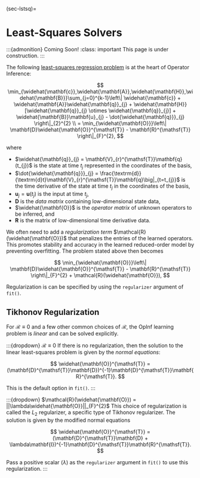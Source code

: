 (sec-lstsq)=
# Least-Squares Solvers

:::{admonition} Coming Soon!
:class: important
This page is under construction.
:::

The following [least-squares regression problem](subsec-opinf-regression) is at the heart of Operator Inference:

$$
\min_{\widehat{\mathbf{c}},\widehat{\mathbf{A}},\widehat{\mathbf{H}},\widehat{\mathbf{B}}}\sum_{j=0}^{k-1}\left\|
    \widehat{\mathbf{c}}
    + \widehat{\mathbf{A}}\widehat{\mathbf{q}}_{j}
    + \widehat{\mathbf{H}}[\widehat{\mathbf{q}}_{j} \otimes \widehat{\mathbf{q}}_{j}]
    + \widehat{\mathbf{B}}\mathbf{u}_{j}
    - \dot{\widehat{\mathbf{q}}}_{j}
\right\|_{2}^{2}
\\
= \min_{\widehat{\mathbf{O}}}\left\|
    \mathbf{D}\widehat{\mathbf{O}}^{\mathsf{T}} - \mathbf{R}^{\mathsf{T}}
\right\|_{F}^{2},
$$

where
- $\widehat{\mathbf{q}}_{j} = \mathbf{V}_{r}^{\mathsf{T}}\mathbf{q}(t_{j})$ is the state at time $t_{j}$ represented in the coordinates of the basis,
- $\dot{\widehat{\mathbf{q}}}_{j} = \frac{\textrm{d}}{\textrm{d}t}\mathbf{V}_{r}^{\mathsf{T}}\mathbf{q}\big|_{t=t_{j}}$ is the time derivative of the state at time $t_{j}$ in the coordinates of the basis,
- $\mathbf{u}_{j} = \mathbf{u}(t_j)$ is the input at time $t_{j}$,
- $\mathbf{D}$ is the _data matrix_ containing low-dimensional state data,
- $\widehat{\mathbf{O}}$ is the _operator matrix_ of unknown operators to be inferred, and
- $\mathbf{R}$ is the matrix of low-dimensional time derivative data.

We often need to add a _regularization term_ $\mathcal{R}(\widehat{\mathbf{O}})$ that penalizes the entries of the learned operators.
This promotes stability and accuracy in the learned reduced-order model by preventing overfitting.
The problem stated above then becomes

$$
\min_{\widehat{\mathbf{O}}}\left\|
    \mathbf{D}\widehat{\mathbf{O}}^{\mathsf{T}} - \mathbf{R}^{\mathsf{T}}
\right\|_{F}^{2} + \mathcal{R}(\widehat{\mathbf{O}}),
$$

Regularization is can be specified by using the `regularizer` argument of `fit()`.


## Tikhonov Regularization

For $\mathcal{R}\equiv 0$ and a few other common choices of $\mathcal{R}$, the OpInf learning problem is _linear_ and can be solved explicitly.

:::{dropdown} $\mathcal{R} \equiv 0$
If there is no regularization, then the solution to the linear least-squares problem is given by the _normal equations_:

$$
\widehat{\mathbf{O}}^{\mathsf{T}}
= (\mathbf{D}^{\mathsf{T}}\mathbf{D})^{-1}\mathbf{D}^{\mathsf{T}}\mathbf{R}^{\mathsf{T}}.
$$

This is the default option in `fit()`.
:::

:::{dropdown} $\mathcal{R}(\widehat{\mathbf{O}}) = ||\lambda\widehat{\mathbf{O}}||_{F}^{2}$
This choice of regularization is called the $L_{2}$ regularizer, a specific type of Tikhonov regularizer.
The solution is given by the modified normal equations

$$
\widehat{\mathbf{O}}^{\mathsf{T}}
= (\mathbf{D}^{\mathsf{T}}\mathbf{D} + \lambda\mathbf{I})^{-1}\mathbf{D}^{\mathsf{T}}\mathbf{R}^{\mathsf{T}}.
$$

Pass a positive scalar ($\lambda$) as the `regularizer` argument in `fit()` to use this regularization.
:::
